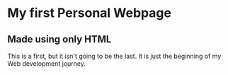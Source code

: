 # My first Personal Webpage

## Made using only HTML

This is a first, but it isn't going to be the last.
It is just the beginning of my Web development journey.
